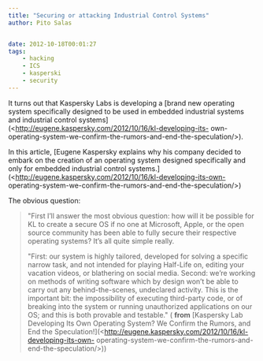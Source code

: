```yaml
---
title: "Securing or attacking Industrial Control Systems"
author: Pito Salas


date: 2012-10-18T00:01:27
tags:
    - hacking
    - ICS
    - kasperski
    - security
---
```




It turns out that Kaspersky Labs is developing a [brand new operating system
specifically designed to be used in embedded industrial systems and industrial
control systems](<http://eugene.kaspersky.com/2012/10/16/kl-developing-its-
own-operating-system-we-confirm-the-rumors-and-end-the-speculation/>).

In this article, [Eugene Kaspersky explains why his company decided to embark
on the creation of an operating system designed specifically and only for
embedded industrial control
systems.](<http://eugene.kaspersky.com/2012/10/16/kl-developing-its-own-
operating-system-we-confirm-the-rumors-and-end-the-speculation/>)

The obvious question:

> "First I’ll answer the most obvious question: how will it be possible for KL
> to create a secure OS if no one at Microsoft, Apple, or the open source
> community has been able to fully secure their respective operating systems?
> It’s all quite simple really.
>
> "First: our system is highly tailored, developed for solving a specific
> narrow task, and not intended for playing Half-Life on, editing your
> vacation videos, or blathering on social media. Second: we’re working on
> methods of writing software which by design won’t be able to carry out any
> behind-the-scenes, undeclared activity. This is the important bit: the
> impossibility of executing third-party code, or of breaking into the system
> or running unauthorized applications on our OS; and this is both provable
> and testable." ( **from** [Kaspersky Lab Developing Its Own Operating
> System? We Confirm the Rumors, and End the
> Speculation!](<http://eugene.kaspersky.com/2012/10/16/kl-developing-its-own-
> operating-system-we-confirm-the-rumors-and-end-the-speculation/>))


